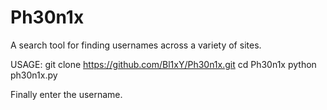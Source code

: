 # Ph30n1x
A search tool for finding usernames across a variety of sites.

USAGE:
git clone https://github.com/Bl1xY/Ph30n1x.git
cd Ph30n1x
python ph30n1x.py

Finally enter the username.
